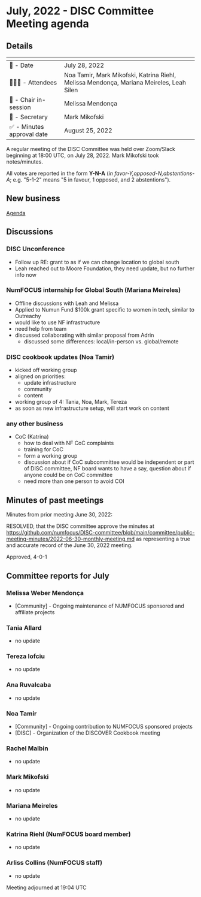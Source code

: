 # July, 2022 - DISC Committee Meeting agenda

## Details

| <!-- -->    | <!-- -->    |
|-----------|---|
| 📅 - Date | July 28, 2022 |
| 🙋🏽‍♀️ - Attendees | Noa Tamir, Mark Mikofski, Katrina Riehl, Melissa Mendonça, Mariana Meireles, Leah Silen  |
| 💬 - Chair in-session | Melissa Mendonça |
| 📝 - Secretary | Mark Mikofski |
| ✅ - Minutes approval date | August 25, 2022  |

A regular meeting of the DISC Committee was held over Zoom/Slack beginning at 18:00 UTC, on July 28, 2022. Mark Mikofski took notes/minutes.

All votes are reported in the form **Y-N-A** (*in favor-Y‚opposed-N‚abstentions-A*; e.g. "5-1-2" means "5 in favour, 1 opposed, and 2 abstentions").

## New business

[Agenda](https://docs.google.com/document/d/1a1MzbtbEWu0rvZbrRTFUd3xXuFzD-cFOroqug5gzQWM/edit?usp=sharing)


## Discussions

### DISC Unconference
* Follow up RE: grant to as if we can change location to global south
* Leah reached out to Moore Foundation, they need update, but no further info now

### NumFOCUS internship for Global South (Mariana Meireles)
* Offline discussions with Leah and Melissa
* Applied to Numun Fund $100k grant specific to women in tech, similar to Outreachy
* would like to use NF infrastructure
* need help from team
* discussed collaborating with similar proposal from Adrin
    * discussed some differences: local/in-person vs. global/remote

### DISC cookbook updates (Noa Tamir)
* kicked off working group
* aligned on priorities:
    * update infrastructure
    * community
    * content
* working group of 4: Tania, Noa, Mark, Tereza
* as soon as new infrastructure setup, will start work on content

### any other business
* CoC (Katrina)
    * how to deal with NF CoC complaints
    * training for CoC
    * form a working group
    * discussion about if CoC subcommittee would be independent or part of DISC committee, NF board wants to have a say, question about if anyone could be on CoC committee
    * need more than one person to avoid COI

## Minutes of past meetings

Minutes from prior meeting June 30, 2022:

RESOLVED, that the DISC committee approve the minutes at https://github.com/numfocus/DISC-committee/blob/main/committee/public-meeting-minutes/2022-06-30-monthly-meeting.md as representing a true and accurate record of the June 30, 2022 meeting.

Approved, 4-0-1

## Committee reports for July

### Melissa Weber Mendonça
* [Community] - Ongoing maintenance of NUMFOCUS sponsored and affiliate projects

### Tania Allard
* no update

### Tereza Iofciu
* no update

### Ana Ruvalcaba
* no update

### Noa Tamir
* [Community] - Ongoing contribution to NUMFOCUS sponsored projects
* [DISC] - Organization of the DISCOVER Cookbook meeting

### Rachel Malbin
* no update

### Mark Mikofski
* no update

### Mariana Meireles
* no update

### Katrina Riehl (NumFOCUS board member)
* no update

### Arliss Collins (NumFOCUS staff)
* no update


Meeting adjourned at 19:04 UTC
